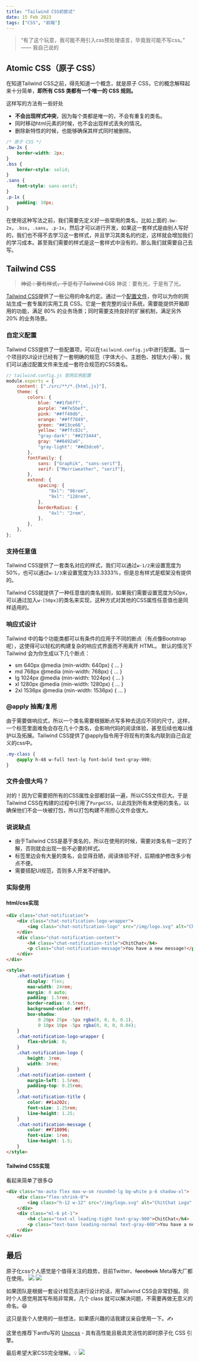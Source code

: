 ```yaml
---
title: "Tailwind CSS初尝试"
date: 15 Feb 2023
tags: ["CSS", "前端"]
---
```


> “有了这个玩意，我可能不用引入css预处理语言，毕竟我可能不写css。” —— 我自己说的

<!--more-->

## Atomic CSS（原子 CSS）

在知道Tailwind CSS之前，得先知道一个概念，就是原子 CSS，它的概念解释起来十分简单，**即所有 CSS 类都有一个唯一的 CSS 规则。**

这样写的方法有一些好处

- **不会出现样式冲突**，因为每个类都是唯一的，不会有重复的类名。
- 同时移动html元素的时候，也不会出现样式丢失的情况。
- 删除新特性的时候，也能够确保其样式同时被删除。

```css
/* 原子 CSS */
.bw-2x {
	border-width: 2px;
}
.bss {
	border-style: solid;
}
.sans {
	font-style: sans-serif;
}
.p-1x {
	padding: 10px;
}
```

在使用这种写法之前，我们需要先定义好一些常用的类名，比如上面的`.bw-2x`，`.bss`，`.sans`，`.p-1x`，然后才可以进行开发，如果这一套样式是由别人写好的，我们也不得不去学习这一套样式，并且学习其类名的约定，这样就会增加我们的学习成本。甚至我们需要的样式是这一套样式中没有的，那么我们就需要自己去写。

## Tailwind CSS

> ~~神说：要有样式，于是有了Tailwind CSS~~
> 神说：要有光，于是有了光。

[Tailwind CSS](https://tailwindcss.com/)提供了一些公用的命名约定。通过一个[配置文件](https://tailwindcss.com/docs/configuration)，你可以为你的网站生成一套专属的实用工具 CSS。它是一套完整的设计系统，需要能提供开箱即用的功能，满足 80% 的业务场景；同时需要支持良好的扩展机制，满足另外 20% 的业务场景。

### 自定义配置

Tailwind CSS提供了一些配置项，可以在`tailwind.config.js`中进行配置。当一个项目的UI设计已经有了一套明确的规范（字体大小、主题色、按钮大小等），我们可以通过配置文件来生成一套符合规范的CSS类名。

```javascript
// tailwind.config.js 官网实例配置
module.exports = {
	content: ["./src/**/*.{html,js}"],
	theme: {
		colors: {
			blue: "##1fb6ff",
			purple: "##7e5bef",
			pink: "##ff49db",
			orange: "##ff7849",
			green: "##13ce66",
			yellow: "##ffc82c",
			"gray-dark": "##273444",
			gray: "##8492a6",
			"gray-light": "##d3dce6",
		},
		fontFamily: {
			sans: ["Graphik", "sans-serif"],
			serif: ["Merriweather", "serif"],
		},
		extend: {
			spacing: {
				"8xl": "96rem",
				"9xl": "128rem",
			},
			borderRadius: {
				"4xl": "2rem",
			},
		},
	},
};
```

### 支持任意值

Tailwind CSS提供了一套类名对应的样式，我们可以通过`w-1/2`来设置宽度为50%，也可以通过`w-1/3`来设置宽度为33.3333%，但是总有样式是框架没有提供的。

Tailwind CSS就提供了一种任意值的类名规则，如果我们需要设置宽度为50px，可以通过加入`w-[50px]`的类名来实现，这种方式对其他的CSS属性任意值也是同样适用的。

### 响应式设计

Tailwind 中的每个功能类都可以有条件的应用于不同的断点（有点像Bootstrap呢），这使得可以轻松的构建复杂的响应式界面而不用离开 HTML。 默认的情况下 Tailwind 会为你生成以下几个断点：

- sm 640px @media (min-width: 640px) { ... }
- md 768px @media (min-width: 768px) { ... }
- lg 1024px @media (min-width: 1024px) { ... }
- xl 1280px @media (min-width: 1280px) { ... }
- 2xl 1536px @media (min-width: 1536px) { ... }

### @apply 抽离/复用

由于需要做响应式，所以一个类名需要根据断点写多种去适应不同的尺寸。这样，一个标签里面难免会存在几十个类名，会影响代码的阅读体验，甚至后续也难以维护以及拓展。Tailwind CSS提供了@apply指令用于将现有的类名内联到自己自定义的css中。

```css
.my-class {
	@apply h-48 w-full text-lg font-bold text-gray-900;
}
```

### 文件会很大吗？

对的！因为它需要把所有的CSS属性全部都封装一遍，所以CSS文件巨大。于是Tailwind CSS在构建的过程中引用了`PurgeCSS`，以此找到所有未使用的类名，以确保他们不会一块被打包，所以打包构建不用担心文件会很大。

### 说说缺点

- 由于Tailwind CSS是基于类名的，所以在使用的时候，需要对类名有一定的了解，否则就会出现一些不必要的样式。
- 标签里边会有大量的类名，会显得丑陋，阅读体验不好，后期维护修改多少有点不便。
- 需要搭配UI规范，否则多人开发不好维护。

### 实际使用

#### html/css实现

```html
<div class="chat-notification">
	<div class="chat-notification-logo-wrapper">
		<img class="chat-notification-logo" src="/img/logo.svg" alt="ChitChat Logo" />
	</div>
	<div class="chat-notification-content">
		<h4 class="chat-notification-title">ChitChat</h4>
		<p class="chat-notification-message">You have a new message!</p>
	</div>
</div>

<style>
	.chat-notification {
		display: flex;
		max-width: 24rem;
		margin: 0 auto;
		padding: 1.5rem;
		border-radius: 0.5rem;
		background-color: ##fff;
		box-shadow:
			0 20px 25px -5px rgba(0, 0, 0, 0.1),
			0 10px 10px -5px rgba(0, 0, 0, 0.04);
	}
	.chat-notification-logo-wrapper {
		flex-shrink: 0;
	}
	.chat-notification-logo {
		height: 3rem;
		width: 3rem;
	}
	.chat-notification-content {
		margin-left: 1.5rem;
		padding-top: 0.25rem;
	}
	.chat-notification-title {
		color: ##1a202c;
		font-size: 1.25rem;
		line-height: 1.25;
	}
	.chat-notification-message {
		color: ##718096;
		font-size: 1rem;
		line-height: 1.5;
	}
</style>
```

#### Tailwind CSS实现

看起来简单了很多😋

```html
<div class="mx-auto flex max-w-sm rounded-lg bg-white p-6 shadow-xl">
	<div class="flex-shrink-0">
		<img class="h-12 w-12" src="/img/logo.svg" alt="ChitChat Logo" />
	</div>
	<div class="ml-6 pt-1">
		<h4 class="text-xl leading-tight text-gray-900">ChitChat</h4>
		<p class="text-base leading-normal text-gray-600">You have a new message!</p>
	</div>
</div>
```

## 最后

原子化css个人感觉是个值得关注的趋势，目前Twitter、~~facebook~~ Meta等大厂都在使用。
![](/postImg/tailwind-css/twitter.jpg)
![](/postImg/tailwind-css/facebook.jpg)

如果团队是根据一套设计规范去进行设计的话，用Tailwind CSS会非常舒服。同时个人感觉用其写布局非常爽，几个 class 就可以解决问题，不需要再做无意义的命名。😆

这只是我个人使用的一些想法，如果感兴趣的话我建议亲自使用一下。✍️

这里也推荐下antfu写的 [Unocss](https://github.com/unocss/unocss) - 具有高性能且极具灵活性的即时原子化 CSS 引擎。

最后希望大家CSS完全理解。💡
![](/postImg/tailwind-css/css.jpg)
